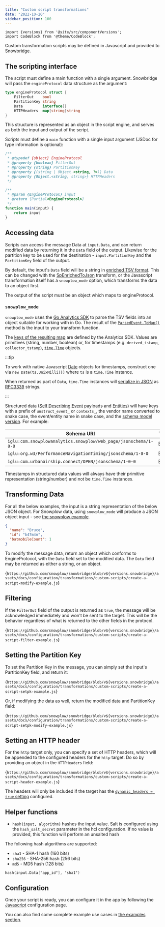 ```yaml
---
title: "Custom script transformations"
date: "2022-10-20"
sidebar_position: 100
---
```


```mdx-code-block
import {versions} from '@site/src/componentVersions';
import CodeBlock from '@theme/CodeBlock';
```

Custom transformation scripts may be defined in Javascript and provided to Snowbridge.

## The scripting interface

The script must define a main function with a single argument. Snowbridge will pass the `engineProtocol` data structure as the argument:


```go
type engineProtocol struct {
    FilterOut    bool
    PartitionKey string
    Data         interface{}
    HTTPHeaders  map[string]string
}
```

This structure is represented as an object in the script engine, and serves as both the input and output of the script.

Scripts must define a `main` function with a single input argument (JSDoc for type information is optional):

```js
/**
 * @typedef {object} EngineProtocol
 * @property {boolean} FilterOut
 * @property {string} PartitionKey
 * @property {(string | Object.<string, ?>)} Data
 * @property {Object.<string, string>} HTTPHeaders
 */

/**
 * @param {EngineProtocol} input
 * @return {Partial<EngineProtocol>}
 */
function main(input) {
    return input
}
```

## Accessing data

Scripts can access the message Data at `input.Data`, and can return modified data by returning it in the `Data` field of the output. Likewise for the partition key to be used for the destination - `input.PartitionKey` and the `PartitionKey` field of the output.

By default, the input's `Data` field will be a string in [enriched TSV format](/docs/fundamentals/canonical-event/understanding-the-enriched-tsv-format/index.md).
This can be changed with the [SpEnrichedToJson](/docs/destinations/forwarding-events/snowbridge/configuration/transformations/builtin/spEnrichedToJson.md) transform, or the Javascript transformation itself has a `snowplow_mode` option, which transforms the data to an object first.

The output of the script must be an object which maps to engineProtocol.

### `snowplow_mode`

`snowplow_mode` uses the [Go Analytics SDK](/docs/api-reference/analytics-sdk/analytics-sdk-go/index.md) to parse the TSV fields into an object suitable for working with in Go.
The result of the [`ParsedEvent.ToMap()`](https://pkg.go.dev/github.com/snowplow/snowplow-golang-analytics-sdk/analytics#ParsedEvent.ToMap) method is the input to your transform function.

The [keys of the resulting map](https://github.com/snowplow/snowplow-golang-analytics-sdk/blob/a3430fbe576483d615b713120cfb5e443897d572/analytics/mappings.go#L153) are defined by the Analytics SDK.
Values are primitives (string, number, boolean) or, for timestamps (e.g. `derived_tstamp`, `collector_tstamp`), [`time.Time`](https://pkg.go.dev/time#Time) objects.

:::tip

To work with native Javascript [Date](https://developer.mozilla.org/en-US/docs/Web/JavaScript/Reference/Global_Objects/Date) objects for timestamps, construct one via `new Date(ts.UnixMilli())` where `ts` is a `time.Time` instance.

When returned as part of `Data`, `time.Time` instances will [serialize in JSON](https://pkg.go.dev/time#Time.MarshalJSON) as [RFC3339](https://www.rfc-editor.org/rfc/rfc3339.html) strings.

:::

Structured data ([Self Describing Event](/docs/fundamentals/events/index.md#self-describing-events) payloads and [Entities](/docs/fundamentals/entities/index.md)) will have keys with a prefix of `unstruct_event_` or `contexts_`, the vendor name converted to snake case, the event/entity name in snake case, and the [schema model version](/docs/api-reference/iglu/common-architecture/schemaver/index.md). For example:

| **Schema URI**                                                  | **Type** | **Key**                                              |
| --------------------------------------------------------------- | -------- | ---------------------------------------------------- |
| `iglu:com.snowplowanalytics.snowplow/web_page/jsonschema/1-0-0` | Entity   | `contexts_com_snowplowanalytics_snowplow_web_page_1` |
| `iglu:org.w3/PerformanceNavigationTiming/jsonschema/1-0-0`      | Entity   | `contexts_org_w3_performance_navigation_timing_1`    |
| `iglu:com.urbanairship.connect/OPEN/jsonschema/1-0-0`           | Event    | `unstruct_event_com_urbanairship_connect_open_1`     |

Timestamps in structured data values will always have their primitive representation (string/number) and not be `time.Time` instances.

## Transforming Data

For all the below examples, the input is a string representation of the below JSON object. For Snowplow data, using `snowplow_mode` will produce a JSON object input - see [the snowplow example](./examples/index.md).

```json
{
  "name": "Bruce",
  "id": "b47m4n",
  "batmobileCount": 1
}
```

To modify the message data, return an object which conforms to EngineProtocol, with the `Data` field set to the modified data. The `Data` field may be returned as either a string, or an object.

<CodeBlock language="js" reference>{`
https://github.com/snowplow/snowbridge/blob/v${versions.snowbridge}/assets/docs/configuration/transformations/custom-scripts/create-a-script-modify-example.js
`}</CodeBlock>

## Filtering

If the `FilterOut` field of the output is returned as `true`, the message will be acknowledged immediately and won't be sent to the target. This will be the behavior regardless of what is returned to the other fields in the protocol.

<CodeBlock language="js" reference>{`
https://github.com/snowplow/snowbridge/blob/v${versions.snowbridge}/assets/docs/configuration/transformations/custom-scripts/create-a-script-filter-example.js
`}</CodeBlock>

## Setting the Partition Key

To set the Partition Key in the message, you can simply set the input's PartitionKey field, and return it:

<CodeBlock language="js" reference>{`
https://github.com/snowplow/snowbridge/blob/v${versions.snowbridge}/assets/docs/configuration/transformations/custom-scripts/create-a-script-setpk-example.js
`}</CodeBlock>

Or, if modifying the data as well, return the modified data and PartitionKey field:

<CodeBlock language="js" reference>{`
https://github.com/snowplow/snowbridge/blob/v${versions.snowbridge}/assets/docs/configuration/transformations/custom-scripts/create-a-script-setpk-modify-example.js
`}</CodeBlock>

## Setting an HTTP header

For the `http` target only, you can specify a set of HTTP headers, which will be appended to the configured headers for the `http` target. Do so by providing an object in the `HTTPHeaders` field:

<CodeBlock language="js" reference>{`
https://github.com/snowplow/snowbridge/blob/v${versions.snowbridge}/assets/docs/configuration/transformations/custom-scripts/create-a-script-header-example.js
`}</CodeBlock>

The headers will only be included if the target has the [`dynamic_headers = true` setting](/docs/destinations/forwarding-events/snowbridge/configuration/targets/http/index.md#configuration-options) configured.


## Helper functions

* `hash(input, algorithm)` hashes the input value. Salt is configured using the `hash_salt_secret` parameter in the hcl configuration. If no value is provided, this function will perform an unsalted hash

The following hash algorithms are supported:
- `sha1` - SHA-1 hash (160 bits)
- `sha256` - SHA-256 hash (256 bits)
- `md5` - MD5 hash (128 bits) 

```
hash(input.Data["app_id"], "sha1")
```

## Configuration

Once your script is ready, you can configure it in the app by following the [Javascript](/docs/destinations/forwarding-events/snowbridge/configuration/transformations/custom-scripts/javascript-configuration/index.md) configuration page.

You can also find some complete example use cases in [the examples section](/docs/destinations/forwarding-events/snowbridge/configuration/transformations/custom-scripts/examples/index.md).
